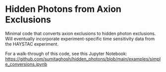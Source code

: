# Hidden Photons from Axion Exclusions
 Minimal code that converts axion exclusions to hidden photon exclusions.
 Will eventually incorporate experiment-specific time sensitivity data from the HAYSTAC experiment.

For a walk-through of this code, see this Jupyter Notebook: https://github.com/sumitaghosh/hidden_photons/blob/main/examples/simple_conversions.ipynb
